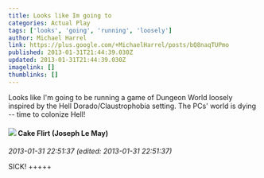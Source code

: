 ```yaml
---
title: Looks like Im going to
categories: Actual Play
tags: ['looks', 'going', 'running', 'loosely']
author: Michael Harrel
link: https://plus.google.com/+MichaelHarrel/posts/bQ8naqTUPmo
published: 2013-01-31T21:44:39.030Z
updated: 2013-01-31T21:44:39.030Z
imagelink: []
thumblinks: []
---
```


Looks like I&#39;m going to be running a game of Dungeon World loosely inspired by the Hell Dorado/Claustrophobia setting. The PCs&#39; world is dying -- time to colonize Hell!
<div id='comment z13fjfnaqwv4t5pah04ccfuapniktzzisws0k'>
  <h4><img src='{{site.baseurl}}//images/avatars/118274317738578754478_photo.jpg'> Cake Flirt (Joseph Le May)</h4>
      <p><cite>2013-01-31 22:51:37 (edited: 2013-01-31 22:51:37)</cite></p>
        <p>SICK! +++++</p>
</div>
        